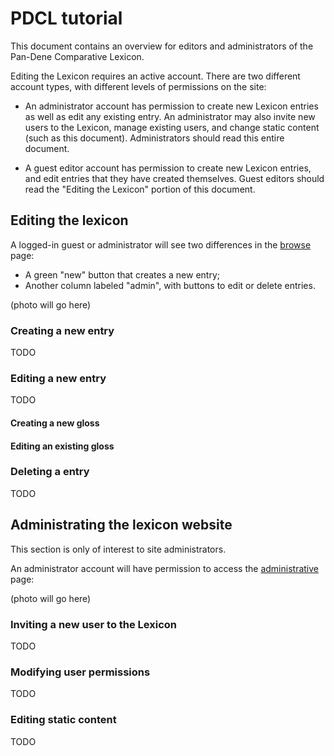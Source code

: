# PDCL tutorial

This document contains an overview for editors and administrators of the
Pan-Dene Comparative Lexicon.

Editing the Lexicon requires an active account.  There are two different
account types, with different levels of permissions on the site:

- An administrator account has permission to create new Lexicon entries
as well as edit any existing entry.  An administrator may also invite
new users to the Lexicon, manage existing users, and change static content
(such as this document).  Administrators should read this entire document.

- A guest editor account has permission to create new Lexicon entries,
and edit entries that they have created themselves.  Guest editors should
read the "Editing the Lexicon" portion of this document.

## Editing the lexicon

A logged-in guest or administrator will see two differences in the 
[browse](/browse) page:

- A green "new" button that creates a new entry;
- Another column labeled "admin", with buttons to edit or delete entries.

(photo will go here)

### Creating a new entry

TODO

### Editing a new entry

TODO

#### Creating a new gloss

#### Editing an existing gloss

### Deleting a entry

TODO

## Administrating the lexicon website

This section is only of interest to site administrators.

An administrator account will have permission to access the
[administrative](/admin) page:

(photo will go here)

### Inviting a new user to the Lexicon

TODO

### Modifying user permissions

TODO

### Editing static content

TODO
